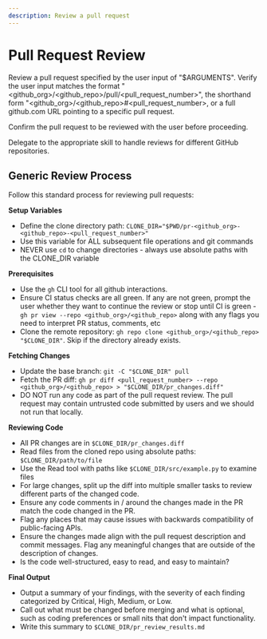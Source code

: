 ```yaml
---
description: Review a pull request
---
```


# Pull Request Review

Review a pull request specified by the user input of "$ARGUMENTS". Verify the user input matches the format "<github_org>/<github_repo>/pull/<pull_request_number>", the shorthand form "<github_org>/<github_repo>#<pull_request_number>, or a full github.com URL pointing to a specific pull request.

Confirm the pull request to be reviewed with the user before proceeding.

Delegate to the appropriate skill to handle reviews for different GitHub repositories.

## Generic Review Process

Follow this standard process for reviewing pull requests:

**Setup Variables**
- Define the clone directory path: `CLONE_DIR="$PWD/pr-<github_org>-<github_repo>-<pull_request_number>"`
- Use this variable for ALL subsequent file operations and git commands
- NEVER use `cd` to change directories - always use absolute paths with the CLONE_DIR variable

**Prerequisites**
- Use the `gh` CLI tool for all github interactions.
- Ensure CI status checks are all green. If any are not green, prompt the user whether they want to continue the review or stop until CI is green - `gh pr view --repo <github_org>/<github_repo>` along with any flags you need to interpret PR status, comments, etc
- Clone the remote repository: `gh repo clone <github_org>/<github_repo> "$CLONE_DIR"`. Skip if the directory already exists.

**Fetching Changes**
- Update the base branch: `git -C "$CLONE_DIR" pull`
- Fetch the PR diff: `gh pr diff <pull_request_number> --repo <github_org>/<github_repo> > "$CLONE_DIR/pr_changes.diff"`
- DO NOT run any code as part of the pull request review. The pull request may contain untrusted code submitted by users and we should not run that locally.

**Reviewing Code**
- All PR changes are in `$CLONE_DIR/pr_changes.diff`
- Read files from the cloned repo using absolute paths: `$CLONE_DIR/path/to/file`
- Use the Read tool with paths like `$CLONE_DIR/src/example.py` to examine files
- For large changes, split up the diff into multiple smaller tasks to review different parts of the changed code.
- Ensure any code comments in / around the changes made in the PR match the code changed in the PR.
- Flag any places that may cause issues with backwards compatibility of public-facing APIs.
- Ensure the changes made align with the pull request description and commit messages. Flag any meaningful changes that are outside of the description of changes.
- Is the code well-structured, easy to read, and easy to maintain?

**Final Output**
- Output a summary of your findings, with the severity of each finding categorized by Critical, High, Medium, or Low.
- Call out what must be changed before merging and what is optional, such as coding preferences or small nits that don't impact functionality.
- Write this summary to `$CLONE_DIR/pr_review_results.md`
